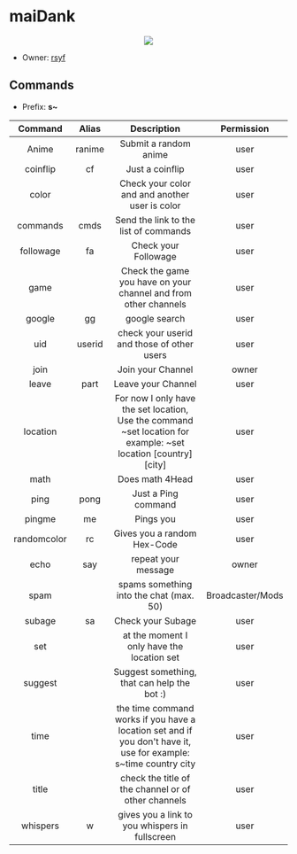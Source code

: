 # maiDank
<p align="center">
  <img src="https://cdn.7tv.app/emote/60aeae48ac03cad607184777/4x" />
</p>


* Owner: [rsyf](https://www.twitch.tv/rsyf)

        
        
        

        
## Commands
* Prefix: **s~**
        
| Command  | Alias  | Description  | Permission |
|:-----------:|:-----------:|:------------:|:------:|
 | Anime | ranime | Submit a random anime | user 
 | coinflip | cf | Just a coinflip  | user 
 | color |  | Check your color and and another user is color | user 
 | commands | cmds | Send the link to the list of commands  | user 
 | followage | fa | Check your Followage | user 
 | game |  | Check the game you have on your channel and from other channels  | user 
 | google | gg | google search | user 
 | uid | userid | check your userid and those of other users | user 
 | join |  | Join your Channel | owner  
 | leave |  part | Leave your Channel | user 
 | location |   | For now I only have the set location, Use the command ~set location for example: ~set location [country] [city] | user 
 | math |  | Does math 4Head | user  
 | ping | pong | Just a Ping command | user 
 | pingme | me | Pings you | user 
 | randomcolor | rc | Gives you a random Hex-Code | user 
 | echo | say | repeat your message | owner
 | spam |  | spams something into the chat (max. 50) | Broadcaster/Mods
 | subage | sa | Check your Subage | user 
 | set |  | at the moment I only have the location set | user 
 | suggest |  | Suggest something, that can help the bot :) | user 
 | time |  | the time command works if you have a location set and if you don't have it, use for example: s~time country city | user 
 | title |  | check the title of the channel or of other channels | user 
 | whispers | w | gives you a link to you whispers in fullscreen | user 

